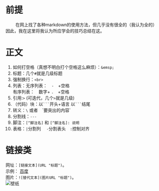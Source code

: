 # 前提
&emsp;&emsp; 在网上找了各种markdown的使用方法，但几乎没有很全的（我认为全的）因此，我在这里将我认为所应学会的技巧总结在这。

# 正文
1. 如何打空格（真想不明白打个空格这么麻烦）：`&emsp;` <br>
2. 标题：几个`#`就是几级标题
3. 强制换行：`<br>`
4. 列表：无序列表：&emsp;`-`&emsp;+空格<br>有序列表：&emsp;数字+ `.`&emsp;+空格
5. 引用:`>` (可迭代，几个`>`就是几级)
6. （代码）块：以` ``` `开头+语言 以` ``` `结尾
7. 转义：`\` 或者&emsp;\`要突出的内容` 
8. 分割线：`---`
9.  脚注：`[^脚注名]` 和 `[^脚注名]: 说明`
10. 表格：`|`分割列&emsp; `-`分割表头&emsp;`:`控制对齐

# 链接类
网址：`[链接文本](URL "标题")`。<br>
示例： [百度](https://baidu.com "百度首页")<br>
图片：`![替代文本](图片URL "标题")`。<br>
![壁纸](https://example.com/image.jpg "示例图片")<br>


